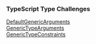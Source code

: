 ### TypeScript Type Challenges

[DefaultGenericArguments](/DefaultGenericArguments/)<br>
[GenericTypeArguments](/GenericTypeArguments/)<br>
[GenericTypeConstraints](/GenericTypeConstraints/)<br>
